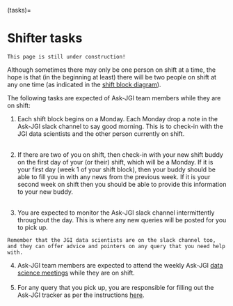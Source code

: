 (tasks)=
# Shifter tasks

```{note}
This page is still under construction!
```
Although sometimes there may only be one person on shift at a time,
the hope is that (in the beginning at least) there will be two people
on shift at any one time (as indicated in the [shift block
diagram](diagram)). 

The following tasks are expected of Ask-JGI team members while they
are on shift:

1. Each shift block begins on a Monday. Each Monday drop a note in
the Ask-JGI slack channel to say good morning. This is to check-in
with the JGI data scientists and the other person currently on shift. </br></br>

2. If there are two of you on shift, then check-in with your new shift
buddy on the first day of your (or their) shift, which will be a
Monday. If it is your first day (week 1 of your shift block), then your buddy should be able to
fill you in with any news from the previous week. If it is your second
week on shift then you should be able to provide this information to
your new buddy. </br></br>
3. You are expected to monitor the Ask-JGI slack channel
   intermittently throughout the day. This is where any new queries
   will be posted for you to pick up.
```{tip}
Remember that the JGI data scientists are on the slack channel too,
and they can offer advice and pointers on any query that you need help
with.
```
4. Ask-JGI team members are expected to attend the weekly Ask-JGI
[data science meetings](meetings) while they are on shift.
</br></br>
5. For any query that you pick up, you are responsible for filling out
   the Ask-JGI tracker as per the instructions [here](filler).

